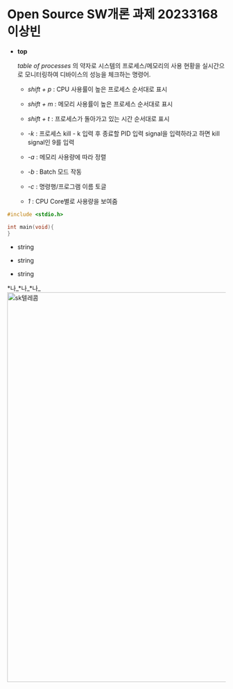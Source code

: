 # Open Source SW개론 과제 20233168 이상빈
+ **top**

  *table of processes* 의 약자로 시스템의 프로세스/메모리의 사용 현황을 실시간으로 모니터링하여 디바이스의 성능을 체크하는 명령어. 

     + *shift + p* : CPU 사용률이 높은 프로세스 순서대로 표시

     + *shift + m* : 메모리 사용률이 높은 프로세스 순서대로 표시

     + *shift + t* : 프로세스가 돌아가고 있는 시간 순서대로 표시

     + *-k* : 프로세스  kill  - k 입력 후 종료할 PID 입력 signal을 입력하라고 하면 kill signal인 9를 입력

     + *-a* : 메모리 사용량에 따라 정렬

     + *-b* : Batch 모드 작동

     + *-c* : 명령행/프로그램 이름 토글

     + *1* : CPU Core별로 사용량을 보여줌
  
 
```c
#include <stdio.h>

int main(void){
}
```
+ string
- string
* string
 
*나_*나_*나_
<img width="897" alt="sk텔레콤" src="https://github.com/kingsiuness12/hellowood12/assets/133829859/54f10a41-738d-4abd-9f43-549e06e64aee">


